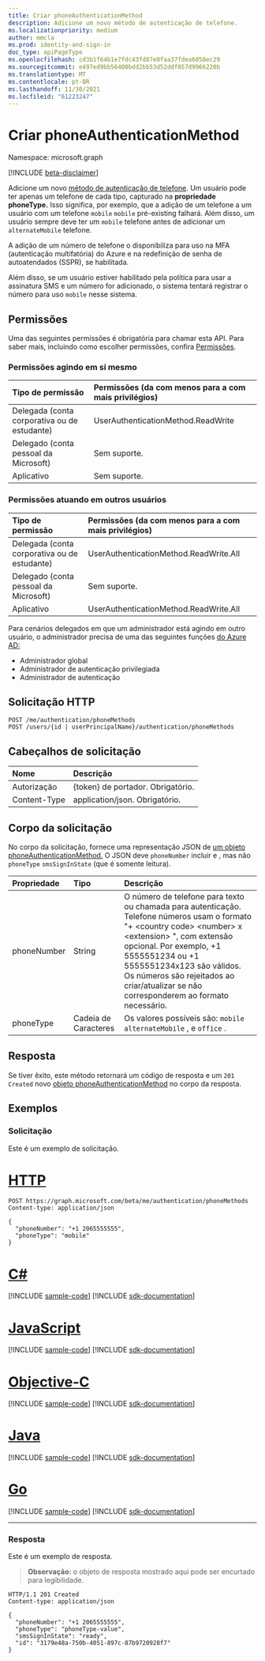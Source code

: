 ```yaml
---
title: Criar phoneAuthenticationMethod
description: Adicione um novo método de autenticação de telefone.
ms.localizationpriority: medium
author: mmcla
ms.prod: identity-and-sign-in
doc_type: apiPageType
ms.openlocfilehash: cd3b1f64b1e7fdc43fd87e0faa37fdea6058ec29
ms.sourcegitcommit: e497ed9bb56400bdd2bb53d52ddf057d9966220b
ms.translationtype: MT
ms.contentlocale: pt-BR
ms.lasthandoff: 11/30/2021
ms.locfileid: "61223247"
---
```

# <a name="create-phoneauthenticationmethod"></a>Criar phoneAuthenticationMethod

Namespace: microsoft.graph

[!INCLUDE [beta-disclaimer](../../includes/beta-disclaimer.md)]

Adicione um novo [método de autenticação de telefone](../resources/phoneauthenticationmethod.md). Um usuário pode ter apenas um telefone de cada tipo, capturado na **propriedade phoneType.** Isso significa, por exemplo, que a adição de um telefone a um usuário com um telefone `mobile` `mobile` pré-existing falhará. Além disso, um usuário sempre deve ter um `mobile` telefone antes de adicionar um `alternateMobile` telefone.

A adição de um número de telefone o disponibiliza para uso na MFA (autenticação multifatória) do Azure e na redefinição de senha de autoatendados (SSPR), se habilitada.

Além disso, se um usuário estiver habilitado pela política para usar a assinatura SMS e um número for adicionado, o sistema tentará registrar o número para uso `mobile` nesse sistema.

## <a name="permissions"></a>Permissões

Uma das seguintes permissões é obrigatória para chamar esta API. Para saber mais, incluindo como escolher permissões, confira [Permissões](/graph/permissions-reference).

### <a name="permissions-acting-on-self"></a>Permissões agindo em si mesmo

|Tipo de permissão      | Permissões (da com menos para a com mais privilégios)              |
|:---------------------------------------|:-------------------------|
| Delegada (conta corporativa ou de estudante)     | UserAuthenticationMethod.ReadWrite |
| Delegado (conta pessoal da Microsoft) | Sem suporte. |
| Aplicativo                            | Sem suporte. |

### <a name="permissions-acting-on-other-users"></a>Permissões atuando em outros usuários

|Tipo de permissão      | Permissões (da com menos para a com mais privilégios)              |
|:---------------------------------------|:-------------------------|
| Delegada (conta corporativa ou de estudante)     | UserAuthenticationMethod.ReadWrite.All |
| Delegado (conta pessoal da Microsoft) | Sem suporte. |
| Aplicativo                            | UserAuthenticationMethod.ReadWrite.All |

Para cenários delegados em que um administrador está agindo em outro usuário, o administrador precisa de uma das seguintes funções [do Azure AD:](/azure/active-directory/users-groups-roles/directory-assign-admin-roles#available-roles)

* Administrador global
* Administrador de autenticação privilegiada
* Administrador de autenticação

## <a name="http-request"></a>Solicitação HTTP

<!-- { "blockType": "ignored" } -->

```http
POST /me/authentication/phoneMethods
POST /users/{id | userPrincipalName}/authentication/phoneMethods
```

## <a name="request-headers"></a>Cabeçalhos de solicitação

| Nome          | Descrição   |
|:--------------|:--------------|
| Autorização | {token} de portador. Obrigatório. |
| Content-Type  | application/json. Obrigatório. |

## <a name="request-body"></a>Corpo da solicitação

No corpo da solicitação, fornece uma representação JSON de [um objeto phoneAuthenticationMethod.](../resources/phoneauthenticationmethod.md) O JSON deve `phoneNumber` incluir e , mas não `phoneType` `smsSignInState` (que é somente leitura).

| Propriedade     | Tipo        | Descrição |
|:-------------|:------------|:------------|
|phoneNumber|String|O número de telefone para texto ou chamada para autenticação. Telefone números usam o formato "+ \<country code\> \<number\> x \<extension\> ", com extensão opcional. Por exemplo, +1 5555551234 ou +1 5555551234x123 são válidos. Os números são rejeitados ao criar/atualizar se não corresponderem ao formato necessário.|
|phoneType|Cadeia de Caracteres|Os valores possíveis são: `mobile` `alternateMobile` , e `office` .|

## <a name="response"></a>Resposta

Se tiver êxito, este método retornará um código de resposta e um `201 Created` novo [objeto phoneAuthenticationMethod](../resources/phoneauthenticationmethod.md) no corpo da resposta.

## <a name="examples"></a>Exemplos

### <a name="request"></a>Solicitação

Este é um exemplo de solicitação.

# <a name="http"></a>[HTTP](#tab/http)
<!-- {
  "blockType": "request",
  "name": "create_phoneauthenticationmethod_from_authentication"
}-->

```http
POST https://graph.microsoft.com/beta/me/authentication/phoneMethods
Content-type: application/json

{
  "phoneNumber": "+1 2065555555",
  "phoneType": "mobile"
}
```
# <a name="c"></a>[C#](#tab/csharp)
[!INCLUDE [sample-code](../includes/snippets/csharp/create-phoneauthenticationmethod-from-authentication-csharp-snippets.md)]
[!INCLUDE [sdk-documentation](../includes/snippets/snippets-sdk-documentation-link.md)]

# <a name="javascript"></a>[JavaScript](#tab/javascript)
[!INCLUDE [sample-code](../includes/snippets/javascript/create-phoneauthenticationmethod-from-authentication-javascript-snippets.md)]
[!INCLUDE [sdk-documentation](../includes/snippets/snippets-sdk-documentation-link.md)]

# <a name="objective-c"></a>[Objective-C](#tab/objc)
[!INCLUDE [sample-code](../includes/snippets/objc/create-phoneauthenticationmethod-from-authentication-objc-snippets.md)]
[!INCLUDE [sdk-documentation](../includes/snippets/snippets-sdk-documentation-link.md)]

# <a name="java"></a>[Java](#tab/java)
[!INCLUDE [sample-code](../includes/snippets/java/create-phoneauthenticationmethod-from-authentication-java-snippets.md)]
[!INCLUDE [sdk-documentation](../includes/snippets/snippets-sdk-documentation-link.md)]

# <a name="go"></a>[Go](#tab/go)
[!INCLUDE [sample-code](../includes/snippets/go/create-phoneauthenticationmethod-from-authentication-go-snippets.md)]
[!INCLUDE [sdk-documentation](../includes/snippets/snippets-sdk-documentation-link.md)]

---


### <a name="response"></a>Resposta

Este é um exemplo de resposta.

> **Observação:** o objeto de resposta mostrado aqui pode ser encurtado para legibilidade.

<!-- {
  "blockType": "response",
  "truncated": true,
  "@odata.type": "microsoft.graph.phoneAuthenticationMethod"
} -->

```http
HTTP/1.1 201 Created
Content-type: application/json

{
  "phoneNumber": "+1 2065555555",
  "phoneType": "phoneType-value",
  "smsSignInState": "ready",
  "id": "3179e48a-750b-4051-897c-87b9720928f7"
}
```

<!-- uuid: 16cd6b66-4b1a-43a1-adaf-3a886856ed98
2019-02-04 14:57:30 UTC -->
<!-- {
  "type": "#page.annotation",
  "description": "Create phoneAuthenticationMethod",
  "keywords": "",
  "section": "documentation",
  "tocPath": ""
}-->

